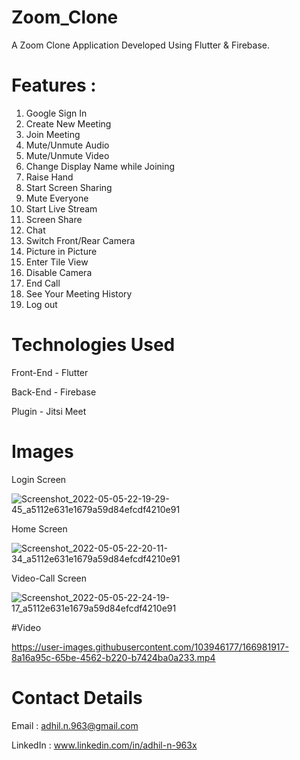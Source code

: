 # Zoom_Clone

A Zoom Clone Application Developed Using Flutter & Firebase.

# Features :

1. Google Sign In
2. Create New Meeting
3. Join Meeting
4. Mute/Unmute Audio
5. Mute/Unmute Video
6. Change Display Name while Joining
7. Raise Hand
8. Start Screen Sharing
9. Mute Everyone
10. Start Live Stream
11. Screen Share
12. Chat
13. Switch Front/Rear Camera
14. Picture in Picture
15. Enter Tile View
16. Disable Camera
17. End Call
18. See Your Meeting History
19. Log out

# Technologies Used 

Front-End - Flutter

Back-End - Firebase

Plugin - Jitsi Meet

# Images

Login Screen

![Screenshot_2022-05-05-22-19-29-45_a5112e631e1679a59d84efcdf4210e91](https://user-images.githubusercontent.com/103946177/166981565-ccd0523d-447a-4374-85a1-f69614e7c5b7.jpg)

Home Screen

![Screenshot_2022-05-05-22-20-11-34_a5112e631e1679a59d84efcdf4210e91](https://user-images.githubusercontent.com/103946177/166981654-fe637c2e-46b0-477a-a89b-7a690032e34f.jpg)

Video-Call Screen

![Screenshot_2022-05-05-22-24-19-17_a5112e631e1679a59d84efcdf4210e91](https://user-images.githubusercontent.com/103946177/166981797-c9f4edaf-2fe4-4a70-877b-de3374b2ce33.jpg)

#Video

https://user-images.githubusercontent.com/103946177/166981917-8a16a95c-65be-4562-b220-b7424ba0a233.mp4

# Contact Details

Email : adhil.n.963@gmail.com

LinkedIn : www.linkedin.com/in/adhil-n-963x

